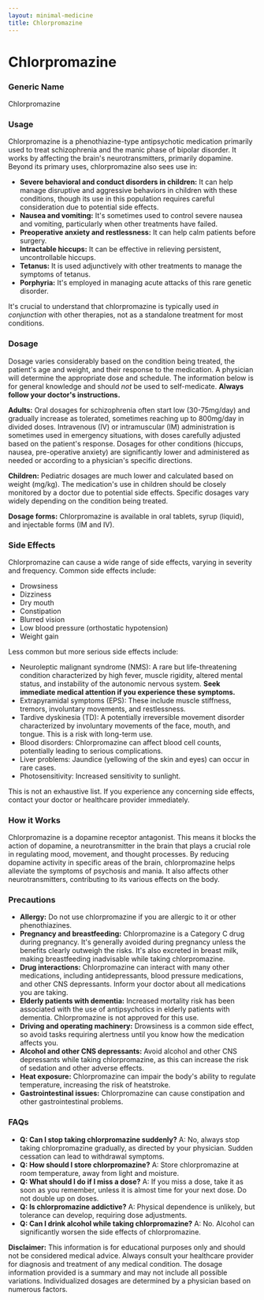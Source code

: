 ```yaml
---
layout: minimal-medicine
title: Chlorpromazine
---
```


# Chlorpromazine
### Generic Name
Chlorpromazine

### Usage
Chlorpromazine is a phenothiazine-type antipsychotic medication primarily used to treat schizophrenia and the manic phase of bipolar disorder.  It works by affecting the brain's neurotransmitters, primarily dopamine.  Beyond its primary uses, chlorpromazine also sees use in:

* **Severe behavioral and conduct disorders in children:**  It can help manage disruptive and aggressive behaviors in children with these conditions, though its use in this population requires careful consideration due to potential side effects.
* **Nausea and vomiting:**  It's sometimes used to control severe nausea and vomiting, particularly when other treatments have failed.
* **Preoperative anxiety and restlessness:**  It can help calm patients before surgery.
* **Intractable hiccups:** It can be effective in relieving persistent, uncontrollable hiccups.
* **Tetanus:** It is used adjunctively with other treatments to manage the symptoms of tetanus.
* **Porphyria:**  It's employed in managing acute attacks of this rare genetic disorder.


It's crucial to understand that chlorpromazine is typically used *in conjunction* with other therapies, not as a standalone treatment for most conditions.

### Dosage

Dosage varies considerably based on the condition being treated, the patient's age and weight, and their response to the medication.  A physician will determine the appropriate dose and schedule.  The information below is for general knowledge and should *not* be used to self-medicate.  **Always follow your doctor's instructions.**

**Adults:** Oral dosages for schizophrenia often start low (30-75mg/day) and gradually increase as tolerated, sometimes reaching up to 800mg/day in divided doses. Intravenous (IV) or intramuscular (IM) administration is sometimes used in emergency situations, with doses carefully adjusted based on the patient's response.  Dosages for other conditions (hiccups, nausea, pre-operative anxiety) are significantly lower and administered as needed or according to a physician's specific directions.

**Children:**  Pediatric dosages are much lower and calculated based on weight (mg/kg).  The medication's use in children should be closely monitored by a doctor due to potential side effects.  Specific dosages vary widely depending on the condition being treated.

**Dosage forms:** Chlorpromazine is available in oral tablets, syrup (liquid), and injectable forms (IM and IV).


### Side Effects

Chlorpromazine can cause a wide range of side effects, varying in severity and frequency.  Common side effects include:

* Drowsiness
* Dizziness
* Dry mouth
* Constipation
* Blurred vision
* Low blood pressure (orthostatic hypotension)
* Weight gain


Less common but more serious side effects include:

* Neuroleptic malignant syndrome (NMS): A rare but life-threatening condition characterized by high fever, muscle rigidity, altered mental status, and instability of the autonomic nervous system.  **Seek immediate medical attention if you experience these symptoms.**
* Extrapyramidal symptoms (EPS): These include muscle stiffness, tremors, involuntary movements, and restlessness.
* Tardive dyskinesia (TD):  A potentially irreversible movement disorder characterized by involuntary movements of the face, mouth, and tongue. This is a risk with long-term use.
* Blood disorders:  Chlorpromazine can affect blood cell counts, potentially leading to serious complications.
* Liver problems:  Jaundice (yellowing of the skin and eyes) can occur in rare cases.
* Photosensitivity:  Increased sensitivity to sunlight.


This is not an exhaustive list.  If you experience any concerning side effects, contact your doctor or healthcare provider immediately.


### How it Works

Chlorpromazine is a dopamine receptor antagonist. This means it blocks the action of dopamine, a neurotransmitter in the brain that plays a crucial role in regulating mood, movement, and thought processes.  By reducing dopamine activity in specific areas of the brain, chlorpromazine helps alleviate the symptoms of psychosis and mania.  It also affects other neurotransmitters, contributing to its various effects on the body.


### Precautions

* **Allergy:** Do not use chlorpromazine if you are allergic to it or other phenothiazines.
* **Pregnancy and breastfeeding:** Chlorpromazine is a Category C drug during pregnancy.  It's generally avoided during pregnancy unless the benefits clearly outweigh the risks. It's also excreted in breast milk, making breastfeeding inadvisable while taking chlorpromazine.
* **Drug interactions:** Chlorpromazine can interact with many other medications, including antidepressants, blood pressure medications, and other CNS depressants.  Inform your doctor about all medications you are taking.
* **Elderly patients with dementia:** Increased mortality risk has been associated with the use of antipsychotics in elderly patients with dementia. Chlorpromazine is not approved for this use.
* **Driving and operating machinery:**  Drowsiness is a common side effect, so avoid tasks requiring alertness until you know how the medication affects you.
* **Alcohol and other CNS depressants:** Avoid alcohol and other CNS depressants while taking chlorpromazine, as this can increase the risk of sedation and other adverse effects.
* **Heat exposure:**  Chlorpromazine can impair the body's ability to regulate temperature, increasing the risk of heatstroke.
* **Gastrointestinal issues:** Chlorpromazine can cause constipation and other gastrointestinal problems.


### FAQs

* **Q: Can I stop taking chlorpromazine suddenly?** A: No, always stop taking chlorpromazine gradually, as directed by your physician.  Sudden cessation can lead to withdrawal symptoms.
* **Q: How should I store chlorpromazine?** A: Store chlorpromazine at room temperature, away from light and moisture.
* **Q: What should I do if I miss a dose?** A: If you miss a dose, take it as soon as you remember, unless it is almost time for your next dose.  Do not double up on doses.
* **Q: Is chlorpromazine addictive?** A: Physical dependence is unlikely, but tolerance can develop, requiring dose adjustments.
* **Q: Can I drink alcohol while taking chlorpromazine?** A: No.  Alcohol can significantly worsen the side effects of chlorpromazine.


**Disclaimer:** This information is for educational purposes only and should not be considered medical advice.  Always consult your healthcare provider for diagnosis and treatment of any medical condition.  The dosage information provided is a summary and may not include all possible variations.  Individualized dosages are determined by a physician based on numerous factors.

